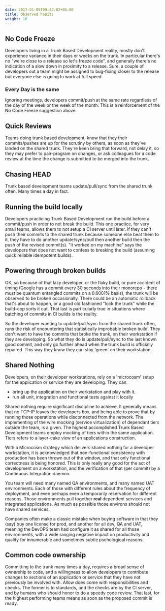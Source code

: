 ```yaml
---
date: 2017-01-05T09:42:02+05:00
title: Observed habits
weight: 10
---
```


## No Code Freeze

Developers living in a Trunk Based Development reality, mostly don't experience variance in their days or weeks on the 
trunk. In particular there's no "we're close to a release so let's freeze code", and generally there's no indication 
of a slow down in proximity to a release.  Sure, a couple of developers out a team might be assigned to bug-fixing closer
to the release but everyone else is going to work at full speed.

### Every Day is the same

Ignoring meetings, developers commit/push at the same rate regardless of the day of the week or the week of the month. 
This is a reinforcement of the No Code Freeze suggestion above.

## Quick Reviews

Teams doing trunk based development, know that they their commits/pushes are up for the scrutiny by others, as soon
as they've landed on the shared trunk. They're keen bring that forward, not delay it, so they may prefer to 
pair-program on changes, or ask colleagues for a code review at the time the change is submitted to be merged into
the trunk.

## Chasing HEAD

Trunk based development teams update/pull/sync from the shared trunk often. Many times a day in fact. 

## Running the build locally

Developers practicing Trunk Based Development run the build before a commit/push in order to not break the build. 
This one practice, for very small teams, allows them to not setup a CI server until later. If they can't push their 
commits to the shared trunk because someone else beat them to it, they have to do another update/sync/pull then
another build then the push of the revised commit(s). "It worked on my machine" says the developers that does not 
want to confess to breaking the build (assuming quick reliable idempotent builds).

## Powering through broken builds

OK, so because of that lazy developer, or the flaky build, or pure accident of timing (Google has a commit every 30 
seconds into their monorepo - there must be quantum entangled commits on a 0.0001% basis), the trunk will be observed 
to be broken occasionally. There could be an automatic rollback that's about to happen, or a good old fashioned "lock 
the trunk" while the build-cop sorts it out. That last is particularly true in situations where batching of commits in 
CI builds is the reality.

So the developer wanting to update/pull/sync from the shared trunk often, runs the risk of encountering that 
statistically improbable broken build. They don't want to have the commits that broke the trunk, on their workstation
if they are developing. So what they do is update/pull/sync to the last known good commit, and only go further
ahead when the trunk build is officially repaired. This way they know they can stay 'green' on their workstation.

## Shared Nothing

Developers, on their developer workstations, rely on a 'microcosm' setup for the application or service 
they are developing. They can:

* bring up the application on their workstation and play with it. 
* run all unit, integration and functional tests against it locally

Shared nothing require significant discipline to achieve. It generally means that no TCP-IP leaves the developers 
box, and being able to prove that by running those operations while disconnected from the network.  The 
implementing of the wire mocking (service virtualization) of dependant tiers outside the team, is a given. The highest 
accomplished Trunk Based Development teams employ mocking of tiers within the same application. Tiers refers to a 
layer-cake view of an applications construction.

With a Microcosm strategy which delivers shared nothing for a developer workstation, it is acknowledged that 
non-functional consistency with production has been thrown out of the window, and that only functional correctness
is being honored.  This is only really any good for the act of development on a workstation, and the verification of 
that (per commit) by a Continuous Integration daemon.  

You team will need many named QA environments, and many named 
UAT environments. Each of those with different rules about the frequency of deployment, and even perhaps even 
a temporarily reservation for different reasons. Those environments pull together **real** dependent services 
and integrated applications. As much as possible those environs should not have shared services. 

Companies often make a classic mistake when buying software in that they (say) buy one license for prod, and another 
for all dev, QA and UAT, meaning the DevOPS team had configure it as shared for all those environments, with a wide 
ranging negative impact on productivity and quality for innumerable and sometimes subtle pschological reasons.

## Common code ownership

Committing to the trunk many times a day, requires a broad sense of ownership to code, and a willingness to allow 
developers to contribute changes to sections of an application or service that they have not previously be involved 
with. Allow does come with responsibilities and checks. The former is to standards, and the checks are by the CI server, 
and by humans who should honor to do a speedy code review. That last, for the highest performing teams means as soon
as the proposed commit is ready.